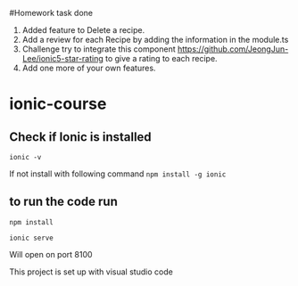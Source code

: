 
#Homework task done
1. Added feature to Delete a recipe.
2. Add a review for each Recipe by adding the information in the module.ts
3. Challenge try to integrate this component https://github.com/JeongJun-Lee/ionic5-star-rating to give a rating to each recipe.
4. Add one more of your own features.


# ionic-course
## Check if Ionic is installed
`ionic -v`

If not install with following command `npm install -g ionic`

## to run the code run
`npm install`

`ionic serve`

Will open on port 8100

This project is set up with visual studio code




